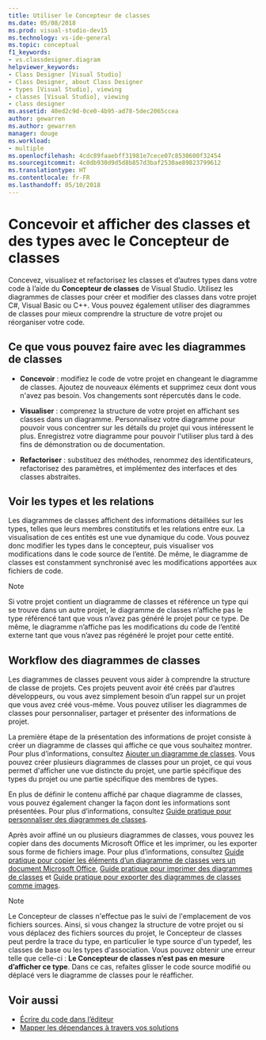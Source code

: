```yaml
---
title: Utiliser le Concepteur de classes
ms.date: 05/08/2018
ms.prod: visual-studio-dev15
ms.technology: vs-ide-general
ms.topic: conceptual
f1_keywords:
- vs.classdesigner.diagram
helpviewer_keywords:
- Class Designer [Visual Studio]
- Class Designer, about Class Designer
- types [Visual Studio], viewing
- classes [Visual Studio], viewing
- class designer
ms.assetid: 40ed2c9d-0ce0-4b95-ad78-5dec2065ccea
author: gewarren
ms.author: gewarren
manager: douge
ms.workload:
- multiple
ms.openlocfilehash: 4cdc89faaebff31981e7cece07c8530600f32454
ms.sourcegitcommit: 4c0db930d9d5d8b857d3baf2530ae89823799612
ms.translationtype: HT
ms.contentlocale: fr-FR
ms.lasthandoff: 05/10/2018
---
```

# <a name="design-and-view-classes-and-types-with-class-designer"></a>Concevoir et afficher des classes et des types avec le Concepteur de classes

Concevez, visualisez et refactorisez les classes et d’autres types dans votre code à l’aide du **Concepteur de classes** de Visual Studio. Utilisez les diagrammes de classes pour créer et modifier des classes dans votre projet C#, Visual Basic ou C++. Vous pouvez également utiliser des diagrammes de classes pour mieux comprendre la structure de votre projet ou réorganiser votre code.

## <a name="what-you-can-do-with-class-diagrams"></a>Ce que vous pouvez faire avec les diagrammes de classes

- **Concevoir** : modifiez le code de votre projet en changeant le diagramme de classes. Ajoutez de nouveaux éléments et supprimez ceux dont vous n'avez pas besoin. Vos changements sont répercutés dans le code.

- **Visualiser** : comprenez la structure de votre projet en affichant ses classes dans un diagramme. Personnalisez votre diagramme pour pouvoir vous concentrer sur les détails du projet qui vous intéressent le plus. Enregistrez votre diagramme pour pouvoir l'utiliser plus tard à des fins de démonstration ou de documentation.

- **Refactoriser** : substituez des méthodes, renommez des identificateurs, refactorisez des paramètres, et implémentez des interfaces et des classes abstraites.

## <a name="view-types-and-relationships"></a>Voir les types et les relations

Les diagrammes de classes affichent des informations détaillées sur les types, telles que leurs membres constitutifs et les relations entre eux. La visualisation de ces entités est une vue dynamique du code. Vous pouvez donc modifier les types dans le concepteur, puis visualiser vos modifications dans le code source de l’entité. De même, le diagramme de classes est constamment synchronisé avec les modifications apportées aux fichiers de code.

> [!NOTE]
> Si votre projet contient un diagramme de classes et référence un type qui se trouve dans un autre projet, le diagramme de classes n’affiche pas le type référencé tant que vous n’avez pas généré le projet pour ce type. De même, le diagramme n’affiche pas les modifications du code de l’entité externe tant que vous n’avez pas régénéré le projet pour cette entité.

## <a name="class-diagram-workflow"></a>Workflow des diagrammes de classes

Les diagrammes de classes peuvent vous aider à comprendre la structure de classe de projets. Ces projets peuvent avoir été créés par d’autres développeurs, ou vous avez simplement besoin d’un rappel sur un projet que vous avez créé vous-même. Vous pouvez utiliser les diagrammes de classes pour personnaliser, partager et présenter des informations de projet.

La première étape de la présentation des informations de projet consiste à créer un diagramme de classes qui affiche ce que vous souhaitez montrer. Pour plus d’informations, consultez [Ajouter un diagramme de classes](how-to-add-class-diagrams-to-projects.md). Vous pouvez créer plusieurs diagrammes de classes pour un projet, ce qui vous permet d'afficher une vue distincte du projet, une partie spécifique des types du projet ou une partie spécifique des membres de types.

En plus de définir le contenu affiché par chaque diagramme de classes, vous pouvez également changer la façon dont les informations sont présentées. Pour plus d’informations, consultez [Guide pratique pour personnaliser des diagrammes de classes](how-to-customize-class-diagrams.md).

Après avoir affiné un ou plusieurs diagrammes de classes, vous pouvez les copier dans des documents Microsoft Office et les imprimer, ou les exporter sous forme de fichiers image. Pour plus d’informations, consultez [Guide pratique pour copier les éléments d’un diagramme de classes vers un document Microsoft Office](how-to-copy-class-diagram-elements-to-a-microsoft-office-document.md), [Guide pratique pour imprimer des diagrammes de classes](how-to-print-class-diagrams.md) et [Guide pratique pour exporter des diagrammes de classes comme images](how-to-export-class-diagrams-as-images.md).

> [!NOTE]
> Le Concepteur de classes n'effectue pas le suivi de l'emplacement de vos fichiers sources. Ainsi, si vous changez la structure de votre projet ou si vous déplacez des fichiers sources du projet, le Concepteur de classes peut perdre la trace du type, en particulier le type source d'un typedef, les classes de base ou les types d'association. Vous pouvez obtenir une erreur telle que celle-ci : **Le Concepteur de classes n’est pas en mesure d’afficher ce type**. Dans ce cas, refaites glisser le code source modifié ou déplacé vers le diagramme de classes pour le réafficher.

## <a name="see-also"></a>Voir aussi

- [Écrire du code dans l’éditeur](../writing-code-in-the-code-and-text-editor.md)
- [Mapper les dépendances à travers vos solutions](../../modeling/map-dependencies-across-your-solutions.md)